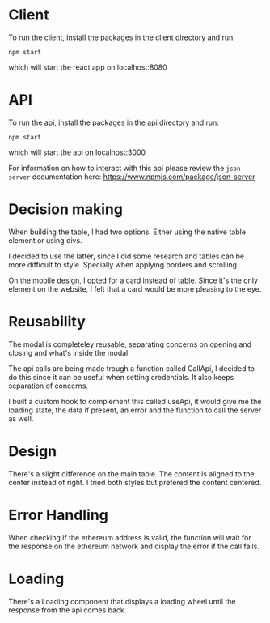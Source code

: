 # Client

To run the client, install the packages in the client directory and run:

`npm start`

which will start the react app on localhost:8080

# API

To run the api, install the packages in the api directory and run:

`npm start`

which will start the api on localhost:3000

For information on how to interact with this api please review the `json-server` documentation here: https://www.npmjs.com/package/json-server

# Decision making

When building the table, I had two options. Either using the native table element or using divs.

I decided to use the latter, since I did some research and tables can be more difficult to style. Specially when applying borders and scrolling.

On the mobile design, I opted for a card instead of table. Since it's the only element on the website, I felt that a card would be more pleasing to the eye.

# Reusability

The modal is completeley reusable, separating concerns on opening and closing and what's inside the modal.

The api calls are being made trough a function called CallApi, I decided to do this since it can be useful when setting credentials. It also keeps separation of concerns.

I built a custom hook to complement this called useApi, it would give me the loading state, the data if present, an error and the function to call the server as well.

# Design

There's a slight difference on the main table. The content is aligned to the center instead of right. I tried both styles but prefered the content centered.

# Error Handling

When checking if the ethereum address is valid, the function will wait for the response on the ethereum network and display the error if the call fails.

# Loading

There's a Loading component that displays a loading wheel until the response from the api comes back.
